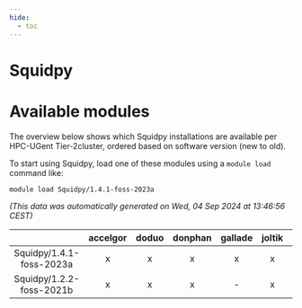 ```yaml
---
hide:
  - toc
---
```


Squidpy
=======

# Available modules


The overview below shows which Squidpy installations are available per HPC-UGent Tier-2cluster, ordered based on software version (new to old).

To start using Squidpy, load one of these modules using a `module load` command like:

```shell
module load Squidpy/1.4.1-foss-2023a
```

*(This data was automatically generated on Wed, 04 Sep 2024 at 13:46:56 CEST)*  

| |accelgor|doduo|donphan|gallade|joltik|shinx|skitty|
| :---: | :---: | :---: | :---: | :---: | :---: | :---: | :---: |
|Squidpy/1.4.1-foss-2023a|x|x|x|x|x|x|x|
|Squidpy/1.2.2-foss-2021b|x|x|x|-|x|-|x|
